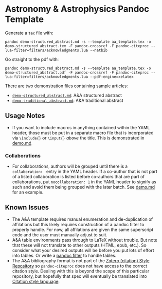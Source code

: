 # Astronomy & Astrophysics Pandoc Template

Generate a `tex` file with:

```
pandoc demo-structured_abstract.md -s --template aa_template.tex -o demo-structured_abstract.tex -F pandoc-crossref -F pandoc-citeproc --lua-filter=filters/acknowledgments.lua --natbib
```

Go straight to the pdf with:

```
pandoc demo-structured_abstract.md -s --template aa_template.tex -o demo-structured_abstract.pdf -F pandoc-crossref -F pandoc-citeproc --lua-filter=filters/acknowledgments.lua --pdf-engine=xelatex
```

There are two demonstration files containing sample articles:

* [`demo-structured_abstract.md`](demo-structured_abstract.md): A&A structured abstract
* [`demo-traditional_abstract.md`](demo-traditional_abstract.md): A&A traditional abstract

## Usage Notes

* If you want to include macros in anything contained within the YAML header, those must be put in a separate macro file that is incorporated via `\include{}` or `\input{}` *above* the title. This is demonstrated in [demo.md](demo.md).

### Collaborations

* For collaborations, authors will be grouped until there is a `collaboration: ` entry in the YAML header. If a co-author that is not part of a listed collaboration is listed before co-authors that are part of collaborations, put `nocollaboration: 1` in the YAML header to signify as such and avoid them being grouped with the later batch. See [demo.md](demo.md) for an example.

## Known Issues

* The A&A template requires manual enumeration and de-duplication of affilations but this likely requires construction of a pandoc filter to properly handle. For now, all affilations are given the same superscript code and the user must manually adjust to suit.
* A&A table environments pass through to LaTeX without trouble. But note that these will not translate to other outputs (HTML, epub, etc.). So consider what your desired outputs will be before you put lots of effort into tables. Or write a [pandoc filter](https://pandoc.org/filters.html) to handle tables.
* The A&A bibliography format is not part of the [Zotero (citation) Style Repository](https://www.zotero.org/styles) so `pandoc-citeproc` does not have access to the correct citation style. Dealing with this is beyond the scope of this particular repository, but hopefully that spec will eventually be translated into [Citation style language](https://citationstyles.org/).
